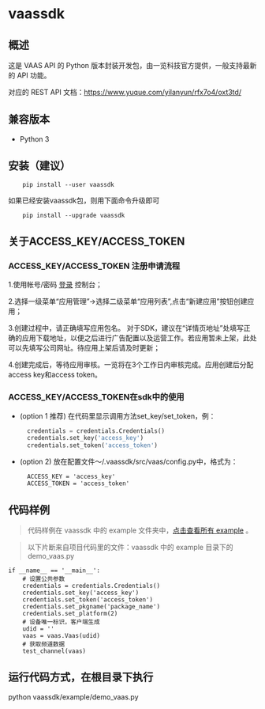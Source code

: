 # vaassdk

## 概述

这是 VAAS API 的 Python 版本封装开发包，由一览科技官方提供，一般支持最新的 API 功能。

对应的 REST API 文档：<https://www.yuque.com/yilanyun/rfx7o4/oxt3td/>

## 兼容版本

+ Python 3

## 安装（建议）

```
    pip install --user vaassdk
```

如果已经安装vaassdk包，则用下面命令升级即可

```
    pip install --upgrade vaassdk
```

## 关于ACCESS_KEY/ACCESS_TOKEN

### ACCESS_KEY/ACCESS_TOKEN 注册申请流程

1.使用帐号/密码 [登录](https://yuncms.yilan.tv/admin/default/login) 控制台；

2.选择一级菜单“应用管理”->选择二级菜单“应用列表”,点击“新建应用”按钮创建应用；

3.创建过程中，请正确填写应用包名。 对于SDK，建议在“详情页地址”处填写正确的应用下载地址，以便之后进行广告配置以及运营工作。若应用暂未上架，此处可以先填写公司网址。待应用上架后请及时更新；

4.创建完成后，等待应用审核。一览将在3个工作日内审核完成。应用创建后分配access key和access token。

### ACCESS_KEY/ACCESS_TOKEN在sdk中的使用

- (option 1 推荐) 在代码里显示调用方法set_key/set_token，例：
  ```python
    credentials = credentials.Credentials()
    credentials.set_key('access_key')
    credentials.set_token('access_token')
  ```

- (option 2) 放在配置文件～/.vaassdk/src/vaas/config.py中，格式为：
  ```
    ACCESS_KEY = 'access_key'
    ACCESS_TOKEN = 'access_token'
  ```

## 代码样例

> 代码样例在 vaassdk 中的 example 文件夹中，[点击查看所有 example](https://github.com/yilanyun/vaassdk/tree/main/example) 。

> 以下片断来自项目代码里的文件：vaassdk 中的 example 目录下的 demo_vaas.py

```
if __name__ == '__main__':
    # 设置公共参数
    credentials = credentials.Credentials()
    credentials.set_key('access_key')
    credentials.set_token('access_token')
    credentials.set_pkgname('package_name')
    credentials.set_platform(2)
    # 设备唯一标识，客户端生成
    udid = ''
    vaas = vaas.Vaas(udid)
    # 获取频道数据
    test_channel(vaas)
```

## 运行代码方式，在根目录下执行

python vaassdk/example/demo_vaas.py
